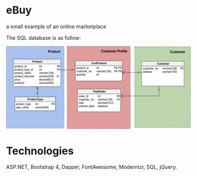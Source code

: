 # eBuy
a small example of an online marketplace

The SQL database is as follow:

![alt text](eBuyDatabase.png)

# Technologies
ASP.NET, Bootstrap 4, Dapper, FontAwesome, Modernizr, SQL, jQuery.
